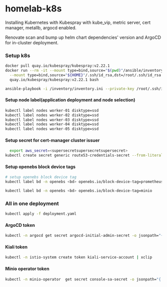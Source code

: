 # homelab-k8s

Installing Kubernetes with Kubespray with kube_vip, metric server, cert manager,
metallb, argocd enabled.

Renovate scan and bump up helm chart dependencies' version and ArgoCD for
in-cluster deployment.

### Setup k8s
```bash
docker pull quay.io/kubespray/kubespray:v2.22.1
docker run --rm -it --mount type=bind,source="$(pwd)"/ansible/inventory/myculster,dst=/inventory \
  --mount type=bind,source="${HOME}"/.ssh/id_rsa,dst=/root/.ssh/id_rsa \
  quay.io/kubespray/kubespray:v2.22.1 bash

ansible-playbook -i /inventory/inventory.ini --private-key /root/.ssh/id_rsa cluster.yml -u esun-local -b
```
#### Setup node label(application deployment and node selection)
```bash
kubectl label nodes worker-01 disktype=ssd
kubectl label nodes worker-02 disktype=ssd
kubectl label nodes worker-03 disktype=ssd
kubectl label nodes worker-04 disktype=ssd
kubectl label nodes worker-05 disktype=ssd
```
#### Setup secret for cert-manager cluster issuer
```bash
  export aws_secret=<supersecretsupersecretsupersecret>
kubectl create secret generic route53-credentials-secret --from-literal="secret-access-key=$aws_secret" --namespace cert-manager
```
#### Setup openebs block device tags
```bash
# setup openebs block device tag
kubectl label bd -n openebs <bd> openebs.io/block-device-tag=prometheus

kubectl label bd -n openebs <bd> openebs.io/block-device-tag=minio
```

### All in one deployment
```bash
kubectl apply -f deployment.yaml
```
#### ArgoCD token
```bash
kubectl -n argocd get secret argocd-initial-admin-secret -o jsonpath="{.data.password}" | base64 -d | xclip
```
#### Kiali token
```bash
kubectl -n istio-system create token kiali-service-account | xclip
```
#### Minio operator token
```bash
kubectl -n minio-operator  get secret console-sa-secret -o jsonpath="{.data.token}" | base64 --decode | xclip
```

<!-- ### Heimdall -->
<!-- #### Setup apps -->
<!-- ```bash -->
<!-- helm repo add djjudas21 https://djjudas21.github.io/charts -->
<!-- helm repo update -->
<!-- helm upgrade --install heimdall djjudas21/heimdall --namespace heimdall --create-namespace -->

<!-- kubectl apply -f heimdall/ingress/heimdall.yaml -->
<!-- ``` -->

<!-- ### MinIO -->
<!-- #### Setup tenant -->
<!-- ```bash -->
<!-- # kubectl label namespace minio istio-injection=enabled --overwrite -->
<!-- ``` -->

<!-- ### Rook (HCI ceph only) -->
<!-- #### Setup apps -->
<!-- ```bash -->
<!-- helm repo add rook-release https://charts.rook.io/release -->
<!-- helm repo update -->
<!-- helm upgrade --install rook-ceph rook-release/rook-ceph --values=rook/values.yaml --namespace=rook-ceph --create-namespace -->
<!-- helm upgrade --install rook-ceph-cluster --set operatorNamespace=rook-ceph rook-release/rook-ceph-cluster --values=rook/values.yaml --namespace=rook-ceph --create-namespace -->
<!-- kubectl create -f rook/storageclass.yaml -->
<!-- ``` -->
